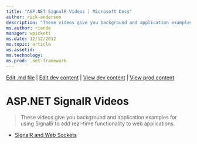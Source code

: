 ```yaml
---
title: "ASP.NET SignalR Videos | Microsoft Docs"
author: rick-anderson
description: "These videos give you background and application examples for using SignalR to add real-time functionality to web applications."
ms.author: riande
manager: wpickett
ms.date: 12/12/2012
ms.topic: article
ms.assetid: 
ms.technology: 
ms.prod: .net-framework
---
```

[Edit .md file](C:\Projects\msc\dev\Msc.Www\Web.ASP\App_Data\github\signalr\videos\index.md) | [Edit dev content](http://www.aspdev.net/umbraco#/content/content/edit/43470) | [View dev content](http://docs.aspdev.net/tutorials/signalr/videos/getting-started/index.html) | [View prod content](http://www.asp.net/signalr/videos/getting-started)

ASP.NET SignalR Videos
====================
> These videos give you background and application examples for using SignalR to add real-time functionality to web applications.


- [SignalR and Web Sockets](signalr-and-web-sockets.md)